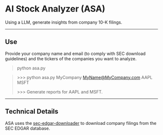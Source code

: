 # AI Stock Analyzer (ASA)

Using a LLM, generate insights from company 10-K filings.

------

## Use

Provide your company name and email (to comply with SEC download guidelines) and the tickers of the companies you want to analyze.

> python asa.py <company name> <email address> <tickers>

> \>>> python asa.py MyCompany MyName@MyCompany.com AAPL MSFT
>
> \>>> Generate reports for AAPL and MSFT.

------

## Technical Details

ASA uses the [sec-edgar-downloader](https://sec-edgar-downloader.readthedocs.io/en/latest/) to download company filings from the SEC EDGAR database.
